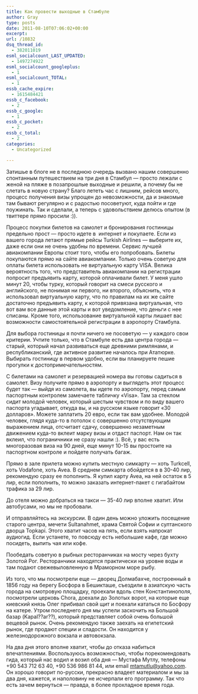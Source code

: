 ```yaml
---
title: Как провести выходные в Стамбуле
author: Gray
type: posts
date: 2011-08-10T07:06:02+00:00
excerpt:
url: /10832
dsq_thread_id:
  - 382011019
esml_socialcount_LAST_UPDATED:
  - 1497274922
esml_socialcount_googleplus:
  - 1
esml_socialcount_TOTAL:
  - 1
essb_cache_expire:
  - 1615484421
essb_c_facebook:
  - 2
essb_c_google:
  - 1
essb_c_pocket:
  - 2
essb_c_total:
  - 2
categories:
  - Uncategorized

---
```








Затишье в блоге не в последнюю очередь вызвано нашим совершенно спонтанным путешествием на три дня в Стамбул — просто лежали с женой на пляже в позапрошлые выходные и решили, а почему бы не слетать в новую страну? Благо лететь час с лишним, рейсов много, процесс получения визы упрощен до невозможности, да и знакомые там бывают регулярно и с радостью посоветуют, куда пойти и где поужинать. Так и сделали, а теперь с удовольствием делюсь опытом (в твиттере прямо просили :)).

Процесс покупки билетов на самолет и бронирования гостиницы предельно прост — просто идете в  интернет и покупаете. Если из вашего города летают прямые рейсы Turkish Airlines — выберите их, даже если они не очень удобны по времени. Сервис лучшей авиакомпании Европы стоит того, чтобы его попробовать. Билеты покупаются прямо на сайте авиакомпании. Только очень советую для оплаты билета использовать не виртуальную карту VISA. Велика вероятность того, что представитель авиакомпании на регистрации попросит предъявить карту, которой оплачивали билет. У меня ушло минут 20, чтобы турку, который говорит на смеси русского и английского, не понимая ни первого, ни второго, объяснить, что я использовал виртуальную карту, что по правилам на их же сайте достаточно предъявить карту, к которой привязана виртуальная, что вот вам все данные этой карты и вот уведомление, что деньги с нее списаны. Кроме того, использование виртуальной карты лишает вас возможности самостоятельной регистрации в аэропорту Стамбула.

Для выбора гостиницы я почти ничего не посоветую — у каждого свои критерии. Учтите только, что в Стамбуле есть два центра города — старый, который начал развиваться еще древними римлянами, и республиканский, где активное развитие началось при Ататюрке. Выбирать гостиницу в первом удобно, если вы планируете пешие прогулки к достопримечательностям.

С билетами на самолет и резервацией номера вы готовы садиться в самолет. Визу получите прямо в аэропорту и выглядеть этот процесс будет так — выйдя из самолета, вы идете по аэропорту, перед самым паспортным контролем замечаете табличку &#171;Visa&#187;. Там за стеклом сидит молодой человек, который шестым чувством и по виду вашего паспорта угадывает, откуда вы, и на русском языке говорит &#171;30 долларов&#187;. Можете заплатить 20 евро, если так вам удобнее. Молодой человек, глядя куда-то в потолок с совершенно отсутствующим выражением лица, отсчитает сдачу, совершенно незаметным движением куда-то вклеит марку визы и отдаст паспорт. Нам он так вклеил, что пограничники не сразу нашли :). Всё, у вас есть многоразовая виза на 90 дней, еще минут 10-15 вы простоите на паспортном контроле и пойдете получать багаж.

Прямо в зале прилета можно купить местную симкарту — хоть Turkcell, хоть Vodafone, хоть Avea. В среднем симкарта обойдется в в 30-40 лир, рекомендую сразу ее пополнить. Я купил карту Avea, на ней остаток в 5 лир, если пополнить, то можно заказать интернет-пакет с гигабайтом трафика за 29 лир.

До отеля можно добраться на такси — 35-40 лир вполне хватит. Или автобусами, но мы не пробовали.

И отправляйтесь на экскурсии. В один день можно уложить посещение старого центра, мечети Sultanahmet, храма Святой Софии и султанского дворца Topkapi. Этого хватит часов на пять, если взять напрокат аудиогид. Если устанете, то повсюду есть небольшие кафе, где можно посидеть, выпить чая или кофе.

Пообедать советую в рыбных ресторанчиках на мосту через бухту Золотой Рог. Ресторанчики находятся практически на уровне воды и там подают свежевыловленную в Мраморном море рыбу.

Из того, что мы посмотрели еще — дворец Долмабахче, построенный в 1856 году на берегу Босфора в Бешикташе, съездили в азиатскую часть города на смотровую площадку, проехали вдоль стен Константинополя, посмотрели церковь Chora, доехали до Золотых ворот, на которые еще киевский князь Олег прибивал свой щит и поехали кататься по Босфору на катере. Утром последнего дня мы успели заскочить на Большой базар (Kapal??ar??), который представляет собой очень большой вещевой рынок. Очень рекомендую также заехать на египетский рынок, где продают специи и сладости. Он находится у железнодорожного вокзала и автовокзала.

На два дня этого вполне хватит, чтобы до отказа набиться впечатлениями. Воспользуюсь возможностью, чтобы порекомендовать гида, который нас водил и возил оба дня — Мустафа Мутлу, телефоны +90 543 712 63 40, +90 536 986 81 44, или email mtamutlu@yahoo.com. Он хорошо говорит по-русски, прекрасно владеет материалом и мы за два дня, кажется, и наполовину не исчерпали его программу. Так что есть зачем вернуться — правда, в более прохладное время года.